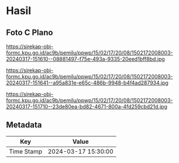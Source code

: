 # Hasil

## Foto C Plano

https://sirekap-obj-formc.kpu.go.id/ac9b/pemilu/ppwp/15/02/17/20/08/1502172008003-20240317-151610--08881497-f75e-493a-9335-20eed1bff8bd.jpg

https://sirekap-obj-formc.kpu.go.id/ac9b/pemilu/ppwp/15/02/17/20/08/1502172008003-20240317-151641--a95a831e-e65c-486b-9948-b4f4ad287934.jpg

https://sirekap-obj-formc.kpu.go.id/ac9b/pemilu/ppwp/15/02/17/20/08/1502172008003-20240317-151710--23de80ea-bd82-4671-800a-4fd259cbd21d.jpg


## Metadata

| Key        | Value               |
| ---------- | ------------------- |
| Time Stamp | 2024-03-17 15:30:00 |




